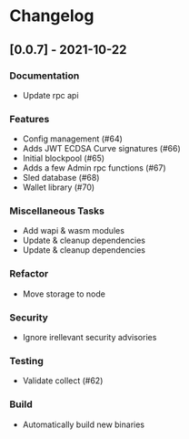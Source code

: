 # Changelog
## [0.0.7] - 2021-10-22

### Documentation

- Update rpc api

### Features

- Config management (#64)
- Adds JWT ECDSA Curve signatures (#66)
- Initial blockpool (#65)
- Adds a few Admin rpc functions (#67)
- Sled database (#68)
- Wallet library (#70)

### Miscellaneous Tasks

- Add wapi & wasm modules
- Update & cleanup dependencies
- Update & cleanup dependencies

### Refactor

- Move storage to node

### Security

- Ignore irellevant security advisories

### Testing

- Validate collect (#62)

### Build

- Automatically build new binaries

<!-- generated by git-cliff -->
